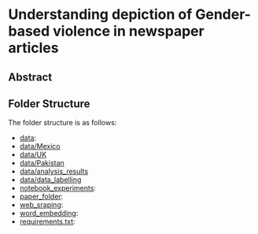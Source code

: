# Understanding depiction of Gender-based violence in newspaper articles


## Abstract


## Folder Structure

The folder structure is as follows:

- [data](data):
- [data/Mexico](Mexico)
- [data/UK](UK)
- [data/Pakistan](Pakistan)
- [data/analysis_results](Analysis)
- [data/data_labelling](Labelling)
- [notebook_experiments](notebook_experiments):
- [paper_folder](paper_folder):
- [web_sraping](web_scraping):
- [word_embedding](word_embedding):
- [requirements.txt](requirements.text):

